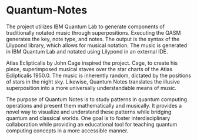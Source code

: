 # Quantum-Notes

The project utilizes IBM Quantum Lab to generate components of traditionally notated music through superpositions. Executing the QASM generates the key, note type, and notes. The output is the syntax of the Lilypond library, which allows for musical notation. The music is generated in IBM Quantum Lab and notated using Lilypond in an external IDE.

Atlas Eclipticalis by John Cage inspired the project. Cage, to create his piece, superimposed musical staves over the star charts of the Atlas Eclipticalis  1950.0. The music is inherently random, dictated by the positions of stars in the night sky. Likewise, Quantum Notes translates the illusive superposition into a more universally understandable means of music.

The purpose of Quantum Notes is to study patterns in quantum computing operations and present them mathematically and musically. It provides a novel way to visualize and understand these patterns while bridging quantum and classical worlds. One goal is to foster interdisciplinary collaboration while providing an educational tool for teaching quantum computing concepts in a more accessible manner.
